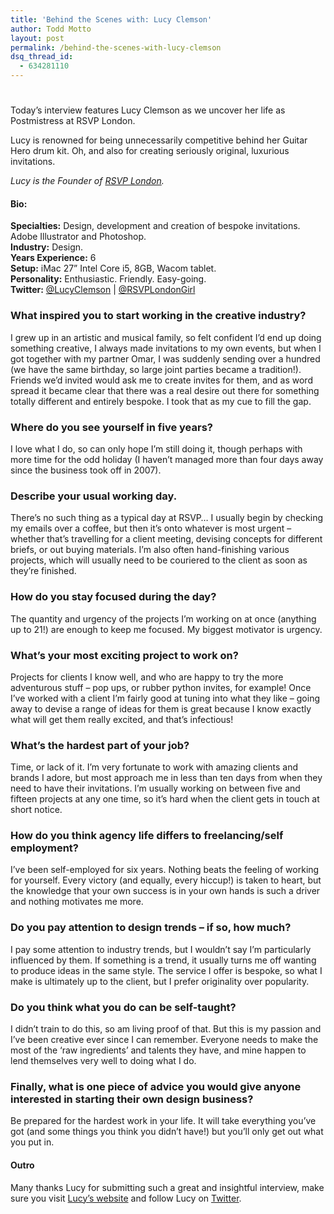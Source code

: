 ```yaml
---
title: 'Behind the Scenes with: Lucy Clemson'
author: Todd Motto
layout: post
permalink: /behind-the-scenes-with-lucy-clemson
dsq_thread_id:
  - 634281110
---
```

# 

Today’s interview features Lucy Clemson as we uncover her life as Postmistress at RSVP London.

Lucy is renowned for being unnecessarily competitive behind her Guitar Hero drum kit. Oh, and also for creating seriously original, luxurious invitations. 

*Lucy is the Founder of [RSVP London][1].* 
#### Bio:

**Specialties:** Design, development and creation of bespoke invitations. Adobe Illustrator and Photoshop.  
**Industry:** Design.  
**Years Experience:** 6  
**Setup:** iMac 27” Intel Core i5, 8GB, Wacom tablet.  
**Personality:** Enthusiastic. Friendly. Easy-going.  
**Twitter:** [@LucyClemson][2] | [@RSVPLondonGirl][3]  
### What inspired you to start working in the creative industry?

I grew up in an artistic and musical family, so felt confident I’d end up doing something creative, I always made invitations to my own events, but when I got together with my partner Omar, I was suddenly sending over a hundred (we have the same birthday, so large joint parties became a tradition!). Friends we’d invited would ask me to create invites for them, and as word spread it became clear that there was a real desire out there for something totally different and entirely bespoke. I took that as my cue to fill the gap.

### Where do you see yourself in five years?

I love what I do, so can only hope I’m still doing it, though perhaps with more time for the odd holiday (I haven’t managed more than four days away since the business took off in 2007).

### Describe your usual working day.

There’s no such thing as a typical day at RSVP… I usually begin by checking my emails over a coffee, but then it’s onto whatever is most urgent – whether that’s travelling for a client meeting, devising concepts for different briefs, or out buying materials. I’m also often hand-finishing various projects, which will usually need to be couriered to the client as soon as they’re finished.

### How do you stay focused during the day?

The quantity and urgency of the projects I’m working on at once (anything up to 21!) are enough to keep me focused. My biggest motivator is urgency.

### What’s your most exciting project to work on?

Projects for clients I know well, and who are happy to try the more adventurous stuff – pop ups, or rubber python invites, for example! Once I’ve worked with a client I’m fairly good at tuning into what they like – going away to devise a range of ideas for them is great because I know exactly what will get them really excited, and that’s infectious!

### What’s the hardest part of your job?

Time, or lack of it. I’m very fortunate to work with amazing clients and brands I adore, but most approach me in less than ten days from when they need to have their invitations. I’m usually working on between five and fifteen projects at any one time, so it’s hard when the client gets in touch at short notice.

### How do you think agency life differs to freelancing/self employment?

I’ve been self-employed for six years. Nothing beats the feeling of working for yourself. Every victory (and equally, every hiccup!) is taken to heart, but the knowledge that your own success is in your own hands is such a driver and nothing motivates me more.

### Do you pay attention to design trends – if so, how much?

I pay some attention to industry trends, but I wouldn’t say I’m particularly influenced by them. If something is a trend, it usually turns me off wanting to produce ideas in the same style. The service I offer is bespoke, so what I make is ultimately up to the client, but I prefer originality over popularity.

### Do you think what you do can be self-taught?

I didn’t train to do this, so am living proof of that. But this is my passion and I’ve been creative ever since I can remember. Everyone needs to make the most of the ‘raw ingredients’ and talents they have, and mine happen to lend themselves very well to doing what I do.

### Finally, what is one piece of advice you would give anyone interested in starting their own design business?

Be prepared for the hardest work in your life. It will take everything you’ve got (and some things you think you didn’t have!) but you’ll only get out what you put in.

#### Outro

Many thanks Lucy for submitting such a great and insightful interview, make sure you visit [Lucy’s website][1] and follow Lucy on [Twitter][4]. 

 [1]: http://www.rsvplondon.com
 [2]: http://www.twitter.com/lucyclemson
 [3]: http://www.twitter.com/RSVPLondonGirl
 [4]: http://www.twitter.com/LucyClemson